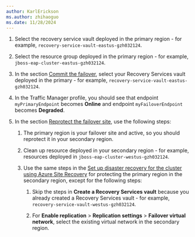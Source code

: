 ```yaml
---
author: KarlErickson
ms.author: zhihaoguo
ms.date: 11/28/2024
---
```


1. Select the recovery service vault deployed in the primary region - for example, `recovery-service-vault-eastus-gzh032124`.

1. Select the resource group deployed in the primary region - for example, `jboss-eap-cluster-eastus-gzh032124`.

1. In the section [Commit the failover](#commit-the-failover), select your Recovery Services vault deployed in the primary - for example, `recovery-service-vault-eastus-gzh032124`.

1. In the Traffic Manager profile, you should see that endpoint `myPrimaryEndpoint` becomes **Online** and endpoint `myFailoverEndpoint` becomes **Degraded**.

1. In the section [Reprotect the failover site](#reprotect-the-failover-site), use the following steps:

    1. The primary region is your failover site and active, so you should reprotect it in your secondary region.

    1. Clean up resource deployed in your secondary region - for example, resources deployed in `jboss-eap-cluster-westus-gzh032124`.

    1. Use the same steps in the [Set up disaster recovery for the cluster using Azure Site Recovery](#set-up-disaster-recovery-for-the-cluster-using-azure-site-recovery) for protecting the primary region in the secondary region, except for the following steps:

        1. Skip the steps in **Create a Recovery Services vault** because you already created a Recovery Services vault - for example, `recovery-service-vault-westus-gzh032124`.

        1. For **Enable replication** > **Replication settings** > **Failover virtual network**, select the existing virtual network in the secondary region.
